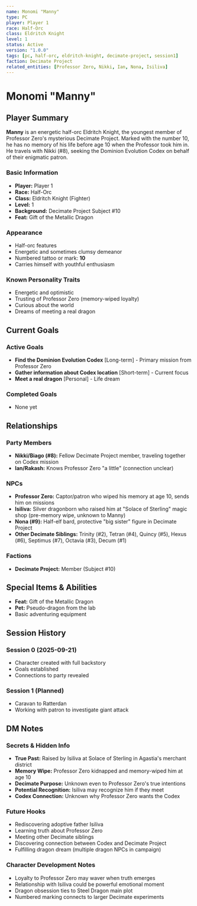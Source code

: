 ```yaml
---
name: Monomi "Manny"
type: PC
player: Player 1
race: Half-Orc
class: Eldritch Knight
level: 1
status: Active
version: "1.0.0"
tags: [pc, half-orc, eldritch-knight, decimate-project, session1]
faction: Decimate Project
related_entities: [Professor Zero, Nikki, Ian, Nona, Isiliva]
---
```


# Monomi "Manny"

## Player Summary

**Manny** is an energetic half-orc Eldritch Knight, the youngest member of Professor Zero's mysterious Decimate Project. Marked with the number 10, he has no memory of his life before age 10 when the Professor took him in. He travels with Nikki (#8), seeking the Dominion Evolution Codex on behalf of their enigmatic patron.

### Basic Information
- **Player:** Player 1
- **Race:** Half-Orc
- **Class:** Eldritch Knight (Fighter)
- **Level:** 1
- **Background:** Decimate Project Subject #10
- **Feat:** Gift of the Metallic Dragon

### Appearance
- Half-orc features
- Energetic and sometimes clumsy demeanor
- Numbered tattoo or mark: **10**
- Carries himself with youthful enthusiasm

### Known Personality Traits
- Energetic and optimistic
- Trusting of Professor Zero (memory-wiped loyalty)
- Curious about the world
- Dreams of meeting a real dragon

## Current Goals

### Active Goals
- **Find the Dominion Evolution Codex** [Long-term] - Primary mission from Professor Zero
- **Gather information about Codex location** [Short-term] - Current focus
- **Meet a real dragon** [Personal] - Life dream

### Completed Goals
- None yet

## Relationships

### Party Members
- **Nikki/Biago (#8):** Fellow Decimate Project member, traveling together on Codex mission
- **Ian/Rakash:** Knows Professor Zero "a little" (connection unclear)

### NPCs
- **Professor Zero:** Captor/patron who wiped his memory at age 10, sends him on missions
- **Isiliva:** Silver dragonborn who raised him at "Solace of Sterling" magic shop (pre-memory wipe, unknown to Manny)
- **Nona (#9):** Half-elf bard, protective "big sister" figure in Decimate Project
- **Other Decimate Siblings:** Trinity (#2), Tetran (#4), Quincy (#5), Hexus (#6), Septimus (#7), Octavia (#3), Decum (#1)

### Factions
- **Decimate Project:** Member (Subject #10)

## Special Items & Abilities
- **Feat:** Gift of the Metallic Dragon
- **Pet:** Pseudo-dragon from the lab
- Basic adventuring equipment

## Session History

### Session 0 (2025-09-21)
- Character created with full backstory
- Goals established
- Connections to party revealed

### Session 1 (Planned)
- Caravan to Ratterdan
- Working with patron to investigate giant attack

## DM Notes

### Secrets & Hidden Info
- **True Past:** Raised by Isiliva at Solace of Sterling in Agastia's merchant district
- **Memory Wipe:** Professor Zero kidnapped and memory-wiped him at age 10
- **Decimate Purpose:** Unknown even to Professor Zero's true intentions
- **Potential Recognition:** Isiliva may recognize him if they meet
- **Codex Connection:** Unknown why Professor Zero wants the Codex

### Future Hooks
- Rediscovering adoptive father Isiliva
- Learning truth about Professor Zero
- Meeting other Decimate siblings
- Discovering connection between Codex and Decimate Project
- Fulfilling dragon dream (multiple dragon NPCs in campaign)

### Character Development Notes
- Loyalty to Professor Zero may waver when truth emerges
- Relationship with Isiliva could be powerful emotional moment
- Dragon obsession ties to Steel Dragon main plot
- Numbered marking connects to larger Decimate experiments
